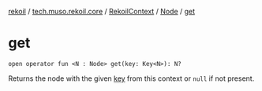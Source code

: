 [rekoil](../../../index.md) / [tech.muso.rekoil.core](../../index.md) / [RekoilContext](../index.md) / [Node](index.md) / [get](./get.md)

# get

`open operator fun <N : Node> get(key: Key<N>): N?`

Returns the node with the given [key](../get.md#tech.muso.rekoil.core.RekoilContext$get(tech.muso.rekoil.core.RekoilContext.Key((tech.muso.rekoil.core.RekoilContext.get.N)))/key) from this context or `null` if not present.

